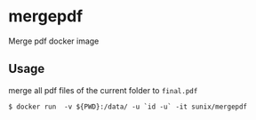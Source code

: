 # mergepdf
Merge pdf docker image

## Usage
merge all pdf files of the current folder to `final.pdf`

    $ docker run  -v ${PWD}:/data/ -u `id -u` -it sunix/mergepdf
